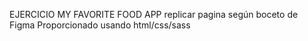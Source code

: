 EJERCICIO MY FAVORITE FOOD APP
replicar pagina según boceto de Figma Proporcionado usando html/css/sass